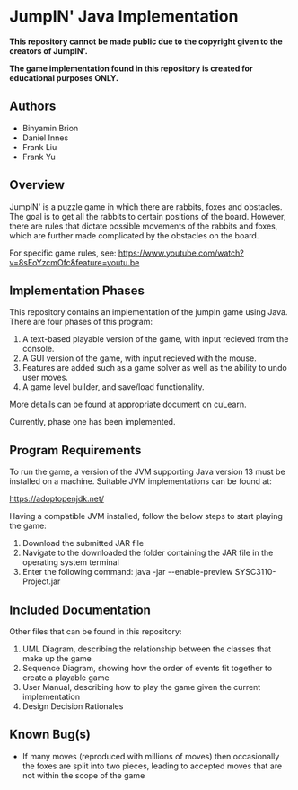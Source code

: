 JumpIN' Java Implementation
===========================

**This repository cannot be made public due to the copyright given to the creators of JumpIN'.** 
   
**The game implementation found in this repository is created for educational purposes ONLY.** 

## Authors

* Binyamin Brion
* Daniel Innes
* Frank Liu
* Frank Yu

## Overview

JumpIN' is a puzzle game in which there are rabbits, foxes and obstacles. 
The goal is to get all the rabbits to certain positions of the board.
However, there are rules that dictate possible movements of the rabbits and foxes,
which are further made complicated by the obstacles on the board.


For specific game rules, see:
https://www.youtube.com/watch?v=8sEoYzcmOfc&feature=youtu.be

## Implementation Phases

This repository contains an implementation of the jumpIn game using Java.
There are four phases of this program:

1. A text-based playable version of the game, with input recieved from the console.
2. A GUI version of the game, with input recieved with the mouse.
3. Features are added such as a game solver as well as the ability to undo user moves.
4. A game level builder, and save/load functionality.

More details can be found at appropriate document on cuLearn.

Currently, phase one has been implemented.

## Program Requirements

To run the game, a version of the JVM supporting Java version 13
must be installed on a machine. Suitable JVM implementations can be found at:

https://adoptopenjdk.net/

Having a compatible JVM installed, follow the below steps to start playing the game:

1. Download the submitted JAR file 
2. Navigate to the downloaded the folder containing the JAR file in the operating system terminal  
3. Enter the following command: java -jar --enable-preview SYSC3110-Project.jar

## Included Documentation

Other files that can be found in this repository:

1. UML Diagram, describing the relationship between the classes that make up the game
2. Sequence Diagram, showing how the order of events fit together to create a playable game
3. User Manual, describing how to play the game given the current implementation
4. Design Decision Rationales

## Known Bug(s)

- If many moves (reproduced with millions of moves) then occasionally the foxes are
  split into two pieces, leading to accepted moves that are not within the scope of the game